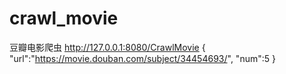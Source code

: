 # crawl_movie
豆瓣电影爬虫
http://127.0.0.1:8080/CrawlMovie
{
	"url":"https://movie.douban.com/subject/34454693/",
	"num":5
}